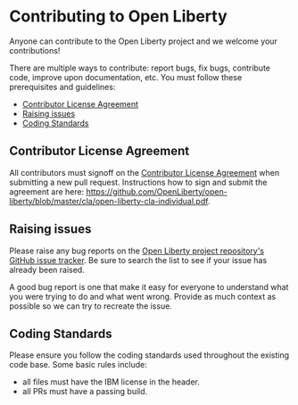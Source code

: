 # Contributing to Open Liberty
Anyone can contribute to the Open Liberty project and we welcome your contributions!

There are multiple ways to contribute: report bugs, fix bugs, contribute code, improve upon documentation, etc.  You must follow these prerequisites and guidelines:
* [Contributor License Agreement](https://github.com/OpenLiberty/open-liberty/blob/master/CONTRIBUTING.md#contributor-license-agreement)
* [Raising issues](https://github.com/OpenLiberty/open-liberty/blob/master/CONTRIBUTING.md#raising-issues)
* [Coding Standards](https://github.com/OpenLiberty/open-liberty/blob/master/CONTRIBUTING.md#coding-standards)

## Contributor License Agreement
All contributors must signoff on the [Contributor License Agreement](https://github.com/OpenLiberty/open-liberty/blob/master/cla/open-liberty-cla-individual.pdf) when submitting a new pull request. Instructions how to sign and submit the agreement are here: https://github.com/OpenLiberty/open-liberty/blob/master/cla/open-liberty-cla-individual.pdf.


## Raising issues

Please raise any bug reports on the [Open Liberty project repository's GitHub issue tracker](https://github.com/OpenLiberty/open-liberty/issues). Be sure to search the list to see if your issue has already been raised.

A good bug report is one that make it easy for everyone to understand what you were trying to do and what went wrong. Provide as much context as possible so we can try to recreate the issue.

## Coding Standards
Please ensure you follow the coding standards used throughout the existing code base. Some basic rules include:
* all files must have the IBM license in the header.
* all PRs must have a passing build.
